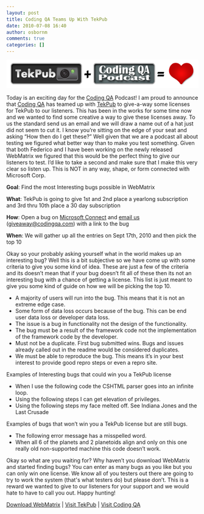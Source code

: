 ```yaml
---
layout: post
title: Coding QA Teams Up With TekPub
date: 2010-07-08 16:40
author: osbornm
comments: true
categories: []
---
```

![TekPub + CodingQA](/assets/TekPubCodingQA.png)

Today is an exciting day for the <a title="Coding QA Podcast" href="http://www.codingqa.com" target="_blank" rel="">Coding QA</a> Podcast! I am proud to announce that <a title="Coding QA Podcast" href="http://www.codingqa.com" target="_blank" rel="">Coding QA</a> has teamed up with <a href="http://www.tekpub.com">TekPub</a> to give-a-way some licenses for TekPub to our listeners. This has been in the works for some time now and we wanted to find some creative a way to give these licenses away. To us the standard send us an email and we will draw a name out of a hat just did not seem to cut it. I know you’re sitting on the edge of your seat and asking “How then do I get these?” Well given that we are a podcast all about testing we figured what better way than to make you test something. Given that both Federico and I have been working on the newly released WebMatrix we figured that this would be the perfect thing to give our listeners to test. I’d like to take a second and make sure that I make this very clear so listen up. This is NOT in any way, shape, or form connected with Microsoft Corp.

<strong>Goal</strong>: Find the most Interesting bugs possible in WebMatrix

<strong>What</strong>: TekPub is going to give 1st and 2nd place a yearlong subscription and 3rd thru 10th place a 30 day subscription

<strong>How</strong>: Open a bug on <a href="https://connect.microsoft.com/site1112/">Microsoft Connect</a> and <a href="mailto:giveaway@codingqa.com">email us</a> (<a href="mailto:giveaway@codingqa.com">giveaway@codingqa.com</a>) with a link to the bug

<strong>When</strong>: We will gather up all the entries on Sept 17th, 2010 and then pick the top 10

Okay so your probably asking yourself what in the world makes up an interesting bug? Well this is a bit subjective so we have come up with some criteria to give you some kind of idea. These are just a few of the criteria and its doesn’t mean that if your bug doesn’t fit all of these then its not an interesting bug with a chance of getting a license. This list is just meant to give you some kind of guide on how we will be picking the top 10.
<ul>
    <li>A majority of users will run into the bug. This means that it is not an extreme edge case.</li>
    <li>Some form of data loss occurs because of the bug. This can be end user data loss or developer data loss.</li>
    <li>The issue is a bug in functionality not the design of the functionality.</li>
    <li>The bug must be a result of the framework code not the implementation of the framework code by the developer.</li>
    <li>Must not be a duplicate. First bug submitted wins. Bugs and issues already called out in the readme would be considered duplicates.</li>
    <li>We must be able to reproduce the bug. This means it’s in your best interest to provide good repro steps or even a repro site.</li>
</ul>
Examples of Interesting bugs that could win you a TekPub license
<ul>
    <li>When I use the following code the CSHTML parser goes into an infinite loop.</li>
    <li>Using the following steps I can get elevation of privileges.</li>
    <li>Using the following steps my face melted off. See Indiana Jones and the Last Crusade</li>
</ul>
Examples of bugs that won’t win you a TekPub license but are still bugs.
<ul>
    <li>The following error message has a misspelled word.</li>
    <li>When all 6 of the planets and 2 planetoids align and only on this one really old non-supported machine this code doesn’t work.</li>
</ul>
Okay so what are you waiting for? Why haven’t you download WebMatrix and started finding bugs? You can enter as many bugs as you like but you can only win one license. We know all of you testers out there are going to try to work the system (that's what testers do) but please don’t. This is a reward we wanted to give to our listeners for your support and we would hate to have to call you out. Happy hunting!

<a href="http://www.microsoft.com/web/webmatrix/download/">Download WebMatrix</a> | <a href="http://www.tekpub.com">Visit TekPub</a> | <a href="http://www.codingqa.com">Visit Coding QA</a>
